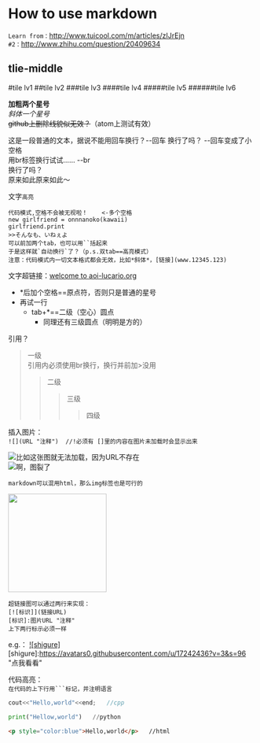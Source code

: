 How to use markdown
=======================
`Learn from：`http://www.tuicool.com/m/articles/zIJrEjn </br>
`#2：`http://www.zhihu.com/question/20409634

tlie-middle
-----------------------------

#tile lv1
##tile lv2
###tile lv3
####tile lv4
#####tile lv5
######tile lv6

**加粗两个星号**</br>
*斜体一个星号*</br>
~~github上删除线貌似无效？~~（atom上测试有效）</br>

这是一段普通的文本，据说不能用回车换行？--回车
换行了吗？ --回车变成了小空格</br>
用br标签换行试试…… --br</br>
换行了吗？</br>
原来如此原来如此～

文字`高亮`

    代码模式,空格不会被无视啦！    <-多个空格
    new girlfriend = onnnanoko(kawaii)
    girlfriend.print
    >>そんなも、いねぇよ
    可以前加两个tab，也可以用``括起来
    于是这样就`自动换行`了？（p.s.双tab==高亮模式）
    注意：代码模式内一切文本格式都会无效，比如*斜体*，[链接](www.12345.123)
  

    
文字超链接：[welcome to aoi-lucario.org](http://aoi-lucario.org "闲得发慌神志不清时搭起来的的半成品都算不上的不可名状之物")

* *后加个空格==原点符，否则只是普通的星号
* 再试一行
  * tab+*==二级（空心）圆点
    * 同理还有三级圆点（明明是方的）
    
引用？
>一级
</br>引用内必须使用br换行，换行并前加>没用
>>二级
>>>三级
>>>>四级

插入图片：</br>
`![](URL "注释")  //!必须有 []里的内容在图片未加载时会显示出来`

![比如这张图就无法加载，因为URL不存在](./null) </br>
![啊，图裂了](https://avatars0.githubusercontent.com/u/17242436?v=3&s=300 "俺の嫁（オイ"  )

`markdown可以混用html，那么img标签也是可行的`

<img height="200" width="200" src="https://avatars0.githubusercontent.com/u/17242436"></img>

    超链接图可以通过两行来实现：
    [![标识]](链接URL)
    [标识]:图片URL "注释"
    上下两行标示必须一样

e.g.：
[![shigure]](https://github.com/shinpoi)
[shigure]:https://avatars0.githubusercontent.com/u/17242436?v=3&s=96 "点我看看"

代码高亮：</br>
`在代码的上下行用```标记，并注明语言`

```cpp
cout<<"Hello,world"<<end;   //cpp
```

```python
print("Hellow,world")   //python
```

```html
<p style="color:blue">Hello,world</p>   //html
```
